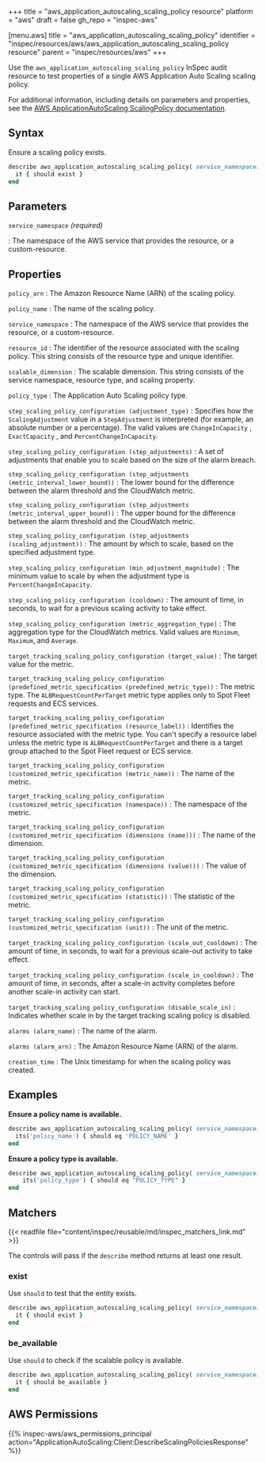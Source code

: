 +++
title = "aws_application_autoscaling_scaling_policy resource"
platform = "aws"
draft = false
gh_repo = "inspec-aws"

[menu.aws]
title = "aws_application_autoscaling_scaling_policy"
identifier = "inspec/resources/aws/aws_application_autoscaling_scaling_policy resource"
parent = "inspec/resources/aws"
+++

Use the `aws_application_autoscaling_scaling_policy` InSpec audit resource to test properties of a single AWS Application Auto Scaling scaling policy.

For additional information, including details on parameters and properties, see the [AWS ApplicationAutoScaling ScalingPolicy documentation](https://docs.aws.amazon.com/AWSCloudFormation/latest/UserGuide/aws-resource-applicationautoscaling-scalingpolicy.html).

## Syntax

Ensure a scaling policy exists.

```ruby
describe aws_application_autoscaling_scaling_policy( service_namespace: 'SERVICE_NAMESPACE' ) do
  it { should exist }
end
```

## Parameters

`service_namespace` _(required)_

: The namespace of the AWS service that provides the resource, or a custom-resource.

## Properties

`policy_arn`
: The Amazon Resource Name (ARN) of the scaling policy.

`policy_name`
: The name of the scaling policy.

`service_namespace`
: The namespace of the AWS service that provides the resource, or a custom-resource.

`resource_id`
: The identifier of the resource associated with the scaling policy. This string consists of the resource type and unique identifier.

`scalable_dimension`
: The scalable dimension. This string consists of the service namespace, resource type, and scaling property.

`policy_type`
: The Application Auto Scaling policy type.

`step_scaling_policy_configuration (adjustment_type)`
: Specifies how the `ScalingAdjustment` value in a `StepAdjustment` is interpreted (for example, an absolute number or a percentage). The valid values are `ChangeInCapacity` , `ExactCapacity` , and `PercentChangeInCapacity`.

`step_scaling_policy_configuration (step_adjustments)`
: A set of adjustments that enable you to scale based on the size of the alarm breach.

`step_scaling_policy_configuration (step_adjustments (metric_interval_lower_bound))`
: The lower bound for the difference between the alarm threshold and the CloudWatch metric.

`step_scaling_policy_configuration (step_adjustments (metric_interval_upper_bound))`
: The upper bound for the difference between the alarm threshold and the CloudWatch metric.

`step_scaling_policy_configuration (step_adjustments (scaling_adjustment))`
: The amount by which to scale, based on the specified adjustment type.

`step_scaling_policy_configuration (min_adjustment_magnitude)`
: The minimum value to scale by when the adjustment type is `PercentChangeInCapacity`.

`step_scaling_policy_configuration (cooldown)`
: The amount of time, in seconds, to wait for a previous scaling activity to take effect.

`step_scaling_policy_configuration (metric_aggregation_type)`
: The aggregation type for the CloudWatch metrics. Valid values are `Minimum`, `Maximum`, and `Average`.

`target_tracking_scaling_policy_configuration (target_value)`
: The target value for the metric.

`target_tracking_scaling_policy_configuration (predefined_metric_specification (predefined_metric_type))`
: The metric type. The `ALBRequestCountPerTarget` metric type applies only to Spot Fleet requests and ECS services.

`target_tracking_scaling_policy_configuration (predefined_metric_specification (resource_label))`
: Identifies the resource associated with the metric type. You can't specify a resource label unless the metric type is `ALBRequestCountPerTarget` and there is a target group attached to the Spot Fleet request or ECS service.

`target_tracking_scaling_policy_configuration (customized_metric_specification (metric_name))`
: The name of the metric.

`target_tracking_scaling_policy_configuration (customized_metric_specification (namespace))`
: The namespace of the metric.

`target_tracking_scaling_policy_configuration (customized_metric_specification (dimensions (name)))`
: The name of the dimension.

`target_tracking_scaling_policy_configuration (customized_metric_specification (dimensions (value)))`
: The value of the dimension.

`target_tracking_scaling_policy_configuration (customized_metric_specification (statistic))`
: The statistic of the metric.

`target_tracking_scaling_policy_configuration (customized_metric_specification (unit))`
: The unit of the metric.

`target_tracking_scaling_policy_configuration (scale_out_cooldown)`
: The amount of time, in seconds, to wait for a previous scale-out activity to take effect.

`target_tracking_scaling_policy_configuration (scale_in_cooldown)`
: The amount of time, in seconds, after a scale-in activity completes before another scale-in activity can start.

`target_tracking_scaling_policy_configuration (disable_scale_in)`
: Indicates whether scale in by the target tracking scaling policy is disabled.

`alarms (alarm_name)`
: The name of the alarm.

`alarms (alarm_arn)`
: The Amazon Resource Name (ARN) of the alarm.

`creation_time`
: The Unix timestamp for when the scaling policy was created.

## Examples

**Ensure a policy name is available.**

```ruby
describe aws_application_autoscaling_scaling_policy( service_namespace: 'SERVICE_NAMESPACE' ) do
  its('policy_name') { should eq 'POLICY_NAME' }
end
```

**Ensure a policy type is available.**

```ruby
describe aws_application_autoscaling_scaling_policy( service_namespace: 'SERVICE_NAMESPACE' ) do
    its('policy_type') { should eq "POLICY_TYPE" }
end
```

## Matchers

{{< readfile file="content/inspec/reusable/md/inspec_matchers_link.md" >}}

The controls will pass if the `describe` method returns at least one result.

### exist

Use `should` to test that the entity exists.

```ruby
describe aws_application_autoscaling_scaling_policy( service_namespace: 'SERVICE_NAMESPACE' ) do
  it { should exist }
end
```

### be_available

Use `should` to check if the scalable policy is available.

```ruby
describe aws_application_autoscaling_scaling_policy( service_namespace: 'SERVICE_NAMESPACE' ) do
  it { should be_available }
end
```

## AWS Permissions

{{% inspec-aws/aws_permissions_principal action="ApplicationAutoScaling:Client:DescribeScalingPoliciesResponse" %}}
